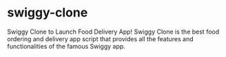 # swiggy-clone
Swiggy Clone to Launch Food Delivery App! Swiggy Clone is the best food ordering and delivery app script that provides all the features and functionalities of the famous Swiggy app. 
